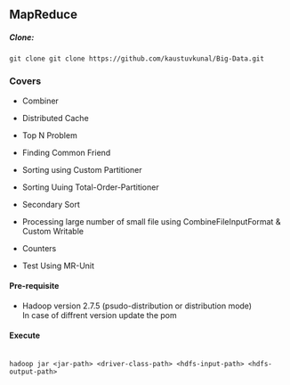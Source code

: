 ## MapReduce  

##### Clone:
`git clone git clone https://github.com/kaustuvkunal/Big-Data.git`


### Covers

- Combiner
- Distributed Cache
- Top N Problem
- Finding Common Friend
- Sorting using Custom Partitioner
- Sorting Uuing Total-Order-Partitioner
- Secondary Sort
- Processing large number of small file using CombineFileInputFormat & Custom Writable
- Counters

- Test Using MR-Unit


####  Pre-requisite

 -  Hadoop version 2.7.5 (psudo-distribution or distribution mode)
 </br> In case of diffrent version update the pom 

####  Execute
</br>`hadoop jar <jar-path> <driver-class-path> <hdfs-input-path> <hdfs-output-path>`

 
